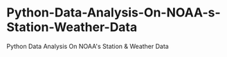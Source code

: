 # Python-Data-Analysis-On-NOAA-s-Station-Weather-Data
Python Data Analysis On NOAA's Station &amp; Weather Data
